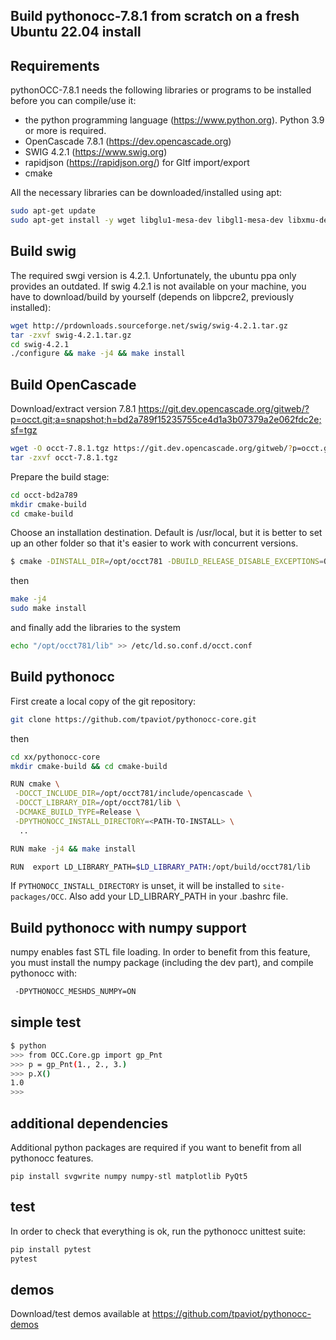 Build pythonocc-7.8.1 from scratch on a fresh Ubuntu 22.04 install
------------------------------------------------------------------

Requirements
------------

pythonOCC-7.8.1 needs the following libraries or programs to be installed before you
can compile/use it:

*   the python programming language (<https://www.python.org>). Python 3.9 or more is required.
*   OpenCascade 7.8.1 (<https://dev.opencascade.org>)
*   SWIG 4.2.1 (<https://www.swig.org>)
*   rapidjson (<https://rapidjson.org/>) for Gltf import/export
*   cmake

All the necessary libraries can be downloaded/installed using apt:
```bash
sudo apt-get update
sudo apt-get install -y wget libglu1-mesa-dev libgl1-mesa-dev libxmu-dev libxi-dev build-essential cmake libfreetype6-dev tk-dev python3-dev rapidjson-dev python3 git python3-pip libpcre2-dev
```

Build swig
----------
The required swgi version is 4.2.1. Unfortunately, the ubuntu ppa only provides an outdated. If swig 4.2.1 is not available on your machine, you have to download/build by yourself (depends on libpcre2, previously installed):
```bash
wget http://prdownloads.sourceforge.net/swig/swig-4.2.1.tar.gz
tar -zxvf swig-4.2.1.tar.gz
cd swig-4.2.1
./configure && make -j4 && make install
```

Build OpenCascade
-----------------
Download/extract version 7.8.1 https://git.dev.opencascade.org/gitweb/?p=occt.git;a=snapshot;h=bd2a789f15235755ce4d1a3b07379a2e062fdc2e;sf=tgz

```bash
wget -O occt-7.8.1.tgz https://git.dev.opencascade.org/gitweb/?p=occt.git;a=snapshot;h=bd2a789f15235755ce4d1a3b07379a2e062fdc2e;sf=tgz
tar -zxvf occt-7.8.1.tgz
```

Prepare the build stage:
```bash
cd occt-bd2a789
mkdir cmake-build
cd cmake-build
```

Choose an installation destination. Default is /usr/local, but it is better to set up
an other folder so that it's easier to work with concurrent versions.
```bash
$ cmake -DINSTALL_DIR=/opt/occt781 -DBUILD_RELEASE_DISABLE_EXCEPTIONS=OFF ..
```
then
```bash
make -j4
sudo make install
```
and finally add the libraries to the system
```bash
echo "/opt/occt781/lib" >> /etc/ld.so.conf.d/occt.conf
```

Build pythonocc
---------------
First create a local copy of the git repository:
```bash
git clone https://github.com/tpaviot/pythonocc-core.git
```
then
```bash
cd xx/pythonocc-core
mkdir cmake-build && cd cmake-build

RUN cmake \
 -DOCCT_INCLUDE_DIR=/opt/occt781/include/opencascade \
 -DOCCT_LIBRARY_DIR=/opt/occt781/lib \
 -DCMAKE_BUILD_TYPE=Release \
 -DPYTHONOCC_INSTALL_DIRECTORY=<PATH-TO-INSTALL> \
  ..

RUN make -j4 && make install 

RUN  export LD_LIBRARY_PATH=$LD_LIBRARY_PATH:/opt/build/occt781/lib
```

If `PYTHONOCC_INSTALL_DIRECTORY` is unset, it will be installed to `site-packages/OCC`. Also add your LD_LIBRARY_PATH in your .bashrc file.

Build pythonocc with numpy support
----------------------------------
numpy enables fast STL file loading. In order to benefit from this feature, you must install the numpy package (including the dev part), and compile pythonocc with:
```bash
 -DPYTHONOCC_MESHDS_NUMPY=ON
```

simple test
-----------
```bash
$ python
>>> from OCC.Core.gp import gp_Pnt
>>> p = gp_Pnt(1., 2., 3.)
>>> p.X()
1.0
>>>
```

additional dependencies
-----------------------
Additional python packages are required if you want to benefit from all pythonocc features.
```
pip install svgwrite numpy numpy-stl matplotlib PyQt5
```

test
----
In order to check that everything is ok, run the pythonocc unittest suite:

```bash
pip install pytest
pytest
```

demos
-----
Download/test demos available at <https://github.com/tpaviot/pythonocc-demos>
